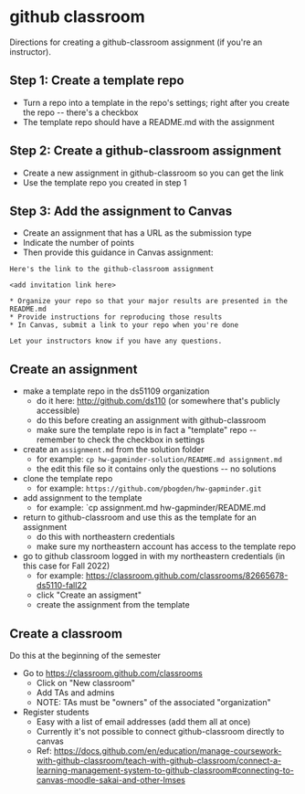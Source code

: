 
# github classroom

Directions for creating a github-classroom assignment (if you're an instructor).

## Step 1: Create a template repo

* Turn a repo into a template in the repo's settings; right after you create the repo -- there's a checkbox
* The template repo should have a README.md with the assignment

## Step 2: Create a github-classroom assignment

* Create a new assignment in github-classroom so you can get the link
* Use the template repo you created in step 1

## Step 3: Add the assignment to Canvas

* Create an assignment that has a URL as the submission type
* Indicate the number of points
* Then provide this guidance in Canvas assignment:
```
Here's the link to the github-classroom assignment

<add invitation link here>

* Organize your repo so that your major results are presented in the README.md
* Provide instructions for reproducing those results
* In Canvas, submit a link to your repo when you're done

Let your instructors know if you have any questions.
```

## Create an assignment

* make a template repo in the ds51109 organization
  * do it here: http://github.com/ds110 (or somewhere that's publicly accessible)
  * do this before creating an assignment with github-classroom
  * make sure the template repo is in fact a "template" repo -- remember to check the checkbox in settings
* create an `assignment.md` from the solution folder
  * for example: `cp hw-gapminder-solution/README.md assignment.md`
  * the edit this file so it contains only the questions -- no solutions
* clone the template repo
  * for example: `https://github.com/pbogden/hw-gapminder.git`
* add assignment to the template
  * for example: `cp assignment.md hw-gapminder/README.md 
* return to github-classroom and use this as the template for an assignment
  * do this with northeastern credentials
  * make sure my northeastern account has access to the template repo
* go to github classroom logged in with my northeastern credentials (in this case for Fall 2022)
  * for example: https://classroom.github.com/classrooms/82665678-ds5110-fall22
  * click "Create an assigment"
  * create the assignment from the template

## Create a classroom

Do this at the beginning of the semester

* Go to https://classroom.github.com/classrooms
  * Click on "New classroom"
  * Add TAs and admins
  * NOTE: TAs must be "owners" of the associated "organization"
* Register students
  * Easy with a list of email addresses (add them all at once)
  * Currently it's not possible to connect github-classroom directly to canvas
  * Ref: https://docs.github.com/en/education/manage-coursework-with-github-classroom/teach-with-github-classroom/connect-a-learning-management-system-to-github-classroom#connecting-to-canvas-moodle-sakai-and-other-lmses
